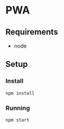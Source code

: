 # PWA

## Requirements

- node

## Setup

### Install

```shell
npm install
```

### Running

```shell
npm start
```